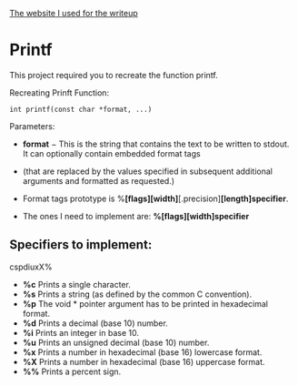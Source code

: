 [The website I used for the writeup](https://www.tutorialspoint.com/c_standard_library/c_function_printf.htm)

# Printf
This project required you to recreate the function printf.

Recreating Prinft Function:

	int printf(const char *format, ...)

Parameters:

- **format** − This is the string that contains the text to be written to stdout. It can optionally contain embedded format tags
- (that are replaced by the values specified in subsequent additional arguments and formatted as requested.) 

- Format tags prototype is %**[flags][width]**[.precision]**[length]specifier**.
- The ones I need to implement are:
**%[flags][width]specifier**

## Specifiers to implement:
cspdiuxX%
- **%c** Prints a single character.
- **%s** Prints a string (as defined by the common C convention).
- **%p** The void * pointer argument has to be printed in hexadecimal format.
- **%d** Prints a decimal (base 10) number.
- **%i** Prints an integer in base 10.
- **%u** Prints an unsigned decimal (base 10) number.
- **%x** Prints a number in hexadecimal (base 16) lowercase format.
- **%X** Prints a number in hexadecimal (base 16) uppercase format.
- **%%** Prints a percent sign.
